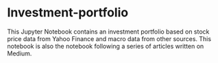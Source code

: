 # Investment-portfolio
This Jupyter Notebook contains an investment portfolio based on stock price data from Yahoo Finance and macro data from other sources.
This notebook is also the notebook following a series of articles written on Medium. 
